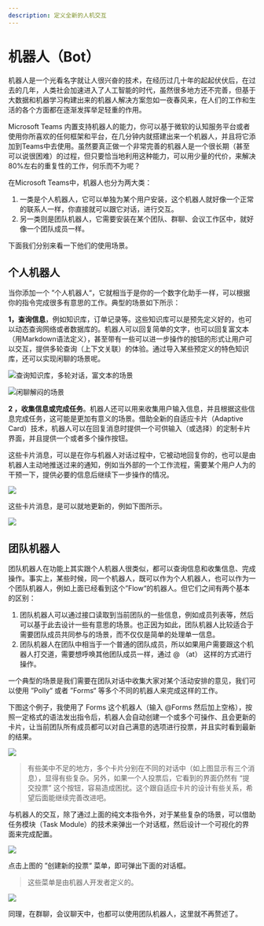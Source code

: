 ```yaml
---
description: 定义全新的人机交互
---
```


# 机器人（Bot）

机器人是一个光看名字就让人很兴奋的技术，在经历过几十年的起起伏伏后，在过去的几年，人类社会加速进入了人工智能的时代，虽然很多地方还不完善，但基于大数据和机器学习构建出来的机器人解决方案忽如一夜春风来，在人们的工作和生活的各个方面都在逐渐发挥举足轻重的作用。

Microsoft Teams 内置支持机器人的能力，你可以基于微软的认知服务平台或者使用你所喜欢的任何框架和平台，在几分钟内就搭建出来一个机器人，并且将它添加到Teams中去使用。虽然要真正做一个非常完善的机器人是一个很长期（甚至可以说很困难）的过程，但只要恰当地利用这种能力，可以用少量的代价，来解决80%左右的重复性的工作，何乐而不为呢？

在Microsoft Teams中，机器人也分为两大类：

1. 一类是个人机器人，它可以单独为某个用户安装，这个机器人就好像一个正常的联系人一样，你直接就可以跟它对话，进行交互。
2. 另一类则是团队机器人，它需要安装在某个团队、群聊、会议工作区中，就好像一个团队成员一样。

下面我们分别来看一下他们的使用场景。

## 个人机器人

当你添加一个 ”个人机器人“，它就相当于是你的一个数字化助手一样，可以根据你的指令完成很多有意思的工作。典型的场景如下所示：

**1，查询信息**，例如知识库，订单记录等。这些知识库可以是预先定义好的，也可以动态查询网络或者数据库的。机器人可以回复简单的文字，也可以回复富文本（用Markdown语法定义），甚至带有一些可以进一步操作的按钮的形式让用户可以交互，提供多轮查询（上下文关联）的体验。通过导入某些预定义的特色知识库，还可以实现闲聊的场景呢。

![查询知识库，多轮对话，富文本的场景](<../../.gitbook/assets/图片-16.png>)

![闲聊解闷的场景](<../../.gitbook/assets/图片-17.png>)

**2 ，收集信息或完成任务**。机器人还可以用来收集用户输入信息，并且根据这些信息完成任务，这可能是更加有意义的场景。借助全新的自适应卡片（Adaptive Card）技术，机器人可以在回复消息时提供一个可供输入（或选择）的定制卡片界面，并且提供一个或者多个操作按钮。

这些卡片消息，可以是在你与机器人对话过程中，它被动地回复你的，也可以是由机器人主动地推送过来的通知，例如当外部的一个工作流程，需要某个用户人为的干预一下，提供必要的信息后继续下一步操作的情况。

![](<../../.gitbook/assets/图片-20.png>)

这些卡片消息，是可以就地更新的，例如下图所示。

![](<../../.gitbook/assets/图片-21.png>)



## 团队机器人

团队机器人在功能上其实跟个人机器人很类似，都可以查询信息和收集信息、完成操作。事实上，某些时候，同一个机器人，既可以作为个人机器人，也可以作为一个团队机器人，例如上面已经看到这个”Flow“的机器人。但它们之间有两个基本的区别：

1. 团队机器人可以通过接口读取到当前团队的一些信息，例如成员列表等，然后可以基于此去设计一些有意思的场景。也正因为如此，团队机器人比较适合于需要团队成员共同参与的场景，而不仅仅是简单的处理单一信息。
2. 团队机器人在团队中相当于一个普通的团队成员，所以如果用户需要跟这个机器人打交道，需要想呼唤其他团队成员一样，通过 @ （at） 这样的方式进行操作。

一个典型的场景是我们需要在团队对话中收集大家对某个活动安排的意见，我们可以使用 ”Polly“ 或者 ”Forms“ 等多个不同的机器人来完成这样的工作。

下图这个例子，我使用了 Forms 这个机器人（输入 @Forms 然后加上空格），按照一定格式的语法发出指令后，机器人会自动创建一个或多个可操作、且会更新的卡片，让当前团队所有成员都可以对自己满意的选项进行投票，并且实时看到最新的结果。

![](<../../.gitbook/assets/图片-22.png>)

> 有些美中不足的地方，多个卡片分别在不同的对话中（如上图显示有三个消息），显得有些复杂。另外，如果一个人投票后，它看到的界面仍然有 “提交投票” 这个按钮，容易造成困扰。这个跟自适应卡片的设计有些关系，希望后面能继续完善改进吧。

与机器人的交互，除了通过上面的纯文本指令外，对于某些复杂的场景，可以借助任务模块（Task Module）的技术来弹出一个对话框，然后设计一个可视化的界面来完成配置。

![](<../../.gitbook/assets/图片-24.png>)

点击上图的 ”创建新的投票“ 菜单，即可弹出下面的对话框。

> 这些菜单是由机器人开发者定义的。

![](<../../.gitbook/assets/图片-23.png>)

同理，在群聊，会议聊天中，也都可以使用团队机器人，这里就不再赘述了。

